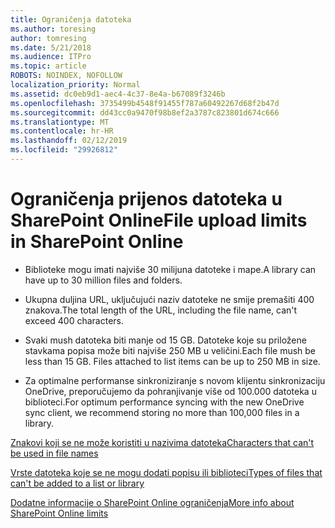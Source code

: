 ```yaml
---
title: Ograničenja datoteka
ms.author: toresing
author: tomresing
ms.date: 5/21/2018
ms.audience: ITPro
ms.topic: article
ROBOTS: NOINDEX, NOFOLLOW
localization_priority: Normal
ms.assetid: dc0eb9d1-aec4-4c37-8e4a-b67089f3246b
ms.openlocfilehash: 3735499b4548f91455f787a60492267d68f2b47d
ms.sourcegitcommit: dd43cc0a9470f98b8ef2a3787c823801d674c666
ms.translationtype: MT
ms.contentlocale: hr-HR
ms.lasthandoff: 02/12/2019
ms.locfileid: "29926812"
---
```

# <a name="file-upload-limits-in-sharepoint-online"></a><span data-ttu-id="21fdb-102">Ograničenja prijenos datoteka u SharePoint Online</span><span class="sxs-lookup"><span data-stu-id="21fdb-102">File upload limits in SharePoint Online</span></span>

- <span data-ttu-id="21fdb-103">Biblioteke mogu imati najviše 30 milijuna datoteke i mape.</span><span class="sxs-lookup"><span data-stu-id="21fdb-103">A library can have up to 30 million files and folders.</span></span>
    
- <span data-ttu-id="21fdb-104">Ukupna duljina URL, uključujući naziv datoteke ne smije premašiti 400 znakova.</span><span class="sxs-lookup"><span data-stu-id="21fdb-104">The total length of the URL, including the file name, can't exceed 400 characters.</span></span>
    
- <span data-ttu-id="21fdb-p101">Svaki mush datoteka biti manje od 15 GB. Datoteke koje su priložene stavkama popisa može biti najviše 250 MB u veličini.</span><span class="sxs-lookup"><span data-stu-id="21fdb-p101">Each file mush be less than 15 GB. Files attached to list items can be up to 250 MB in size.</span></span>
    
- <span data-ttu-id="21fdb-107">Za optimalne performanse sinkroniziranje s novom klijentu sinkronizaciju OneDrive, preporučujemo da pohranjivanje više od 100.000 datoteka u biblioteci.</span><span class="sxs-lookup"><span data-stu-id="21fdb-107">For optimum performance syncing with the new OneDrive sync client, we recommend storing no more than 100,000 files in a library.</span></span> 
    
[<span data-ttu-id="21fdb-108">Znakovi koji se ne može koristiti u nazivima datoteka</span><span class="sxs-lookup"><span data-stu-id="21fdb-108">Characters that can't be used in file names</span></span>](https://go.microsoft.com/fwlink/?linkid=866430)
  
[<span data-ttu-id="21fdb-109">Vrste datoteka koje se ne mogu dodati popisu ili biblioteci</span><span class="sxs-lookup"><span data-stu-id="21fdb-109">Types of files that can't be added to a list or library</span></span>](https://go.microsoft.com/fwlink/?linkid=273757)
  
[<span data-ttu-id="21fdb-110">Dodatne informacije o SharePoint Online ograničenja</span><span class="sxs-lookup"><span data-stu-id="21fdb-110">More info about SharePoint Online limits</span></span>](https://go.microsoft.com/fwlink/?linkid=271273)
  

